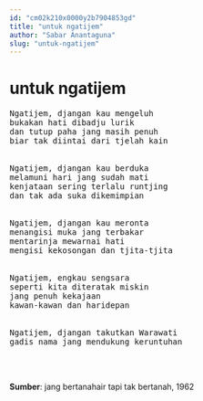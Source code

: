 ```yaml
---
id: "cm02k210x0000y2b7904853gd"
title: "untuk ngatijem"
author: "Sabar Anantaguna"
slug: "untuk-ngatijem"
---
```


# untuk ngatijem

<pre>
Ngatijem, djangan kau mengeluh
bukakan hati dibadju lurik
dan tutup paha jang masih penuh
biar tak diintai dari tjelah kain


Ngatijem, djangan kau berduka
melamuni hari jang sudah mati
kenjataan sering terlalu runtjing
dan tak ada suka dikemimpian


Ngatijem, djangan kau meronta
menangisi muka jang terbakar
mentarinja mewarnai hati
mengisi kekosongan dan tjita-tjita


Ngatijem, engkau sengsara
seperti kita diteratak miskin
jang penuh kekajaan
kawan-kawan dan haridepan


Ngatijem, djangan takutkan Warawati
gadis nama jang mendukung keruntuhan
</pre>
<br/><br/>

**Sumber**: jang bertanahair tapi tak bertanah, 1962

